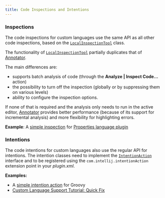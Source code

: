 ```yaml
---
title: Code Inspections and Intentions
---
```

<!-- Copyright 2000-2020 JetBrains s.r.o. and other contributors. Use of this source code is governed by the Apache 2.0 license that can be found in the LICENSE file. -->

### Inspections

The code inspections for custom languages use the same API as all other code inspections, based on the
[`LocalInspectionTool`](upsource:///platform/analysis-api/src/com/intellij/codeInspection/LocalInspectionTool.java)
class.

The functionality of
[`LocalInspectionTool`](upsource:///platform/analysis-api/src/com/intellij/codeInspection/LocalInspectionTool.java)
partially duplicates that of
[Annotator](./syntax_highlighting_and_error_highlighting.md#annotator).

The main differences are:
- supports batch analysis of code (through the **Analyze \| Inspect Code...** action)
- the possibility to turn off the inspection (globally or by suppressing them on various levels) 
- ability to configure the inspection options.

If none of that is required and the analysis only needs to run in the active editor,
[Annotator](./syntax_highlighting_and_error_highlighting.md#annotator)
provides better performance (because of its support for incremental analysis) and more flexibility for highlighting errors.

**Example**:
A
[simple inspection](upsource:///plugins/properties/properties-psi-impl/src/com/intellij/codeInspection/TrailingSpacesInPropertyInspection.java)
for
[Properties language plugin](upsource:///plugins/properties/)


### Intentions

The code intentions for custom languages also use the regular API for intentions.
The intention classes need to implement the
[`IntentionAction`](upsource:///platform/analysis-api/src/com/intellij/codeInsight/intention/IntentionAction.java)
interface and to be registered using the `com.intellij.intentionAction` extension point in your *plugin.xml*.

**Examples:**
- A [simple intention action](upsource:///plugins/groovy/src/org/jetbrains/plugins/groovy/intentions/control/SplitIfIntention.java) for Groovy
- [Custom Language Support Tutorial: Quick Fix](/tutorials/custom_language_support/quick_fix.md)
